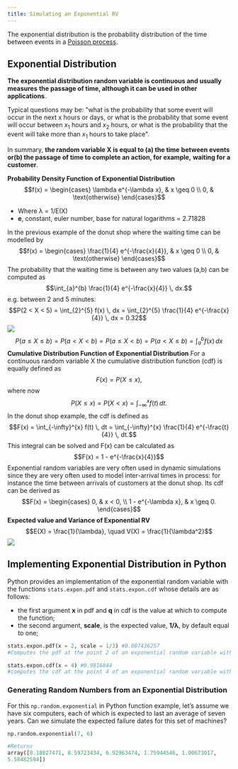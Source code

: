 ```yaml
---
title: Simulating an Exponential RV
---
```


The exponential distribution is the probability distribution of the time between events in a [ Poisson process](/simulating-and-modelling-to-understand-change/module-i---introduction-and-random-variables-simulation/random-variable-simulation/simulating-a-poisson-rv).

## Exponential Distribution
**The exponential distribution random variable is continuous and usually measures**
**the passage of time, although it can be used in other applications**. 

Typical questions may be: "what is the probability that some event will occur in the next x
hours or days, or what is the probability that some event will occur between $x_1$
hours and $x_2$ hours, or what is the probability that the event will take more than $x_1$
hours to take place". 

In summary, **the random variable X is equal to (a) the time**
**between events or(b) the passage of time to complete an action, for example,**
**waiting for a customer**.

**Probability Density Function of Exponential Distribution**
$$f(x) = \begin{cases} 
\lambda e^{-\lambda x}, & x \geq 0 \\
0, & \text{otherwise}
\end{cases}$$
- Where λ = 1/E(X)
- **e**, constant, euler number, base for natural logarithms = 2.71828

In the previous example of the donut shop where the waiting time can be modelled by
$$f(x) = \begin{cases} 
\frac{1}{4} e^{-\frac{x}{4}}, & x \geq 0 \\
0, & \text{otherwise}
\end{cases}$$
The probability that the waiting time is between any two values (a,b) can be computed as
$$\int_{a}^{b} \frac{1}{4} e^{-\frac{x}{4}} \, dx.$$
e.g. between 2 and 5 minutes:
$$P(2 < X < 5) = \int_{2}^{5} f(x) \, dx = \int_{2}^{5} \frac{1}{4} e^{-\frac{x}{4}} \, dx = 0.32$$
![](../attachments/screenshot-2024-02-27-at-122306.png)
$$P(a \leq X \leq b) = P(a < X < b) = P(a \leq X < b) = P(a < X \leq b) = \int_{a}^{b} f(x) \, dx$$
**Cumulative Distribution Function of Exponential Distribution**
For a continuous random variable X the cumulative distribution function (cdf) is
equally defined as
$$F(x) = P(X \leq x),$$
where now
$$P(X \leq x) = P(X < x) = \int_{-\infty}^{x} f(t) \, dt.$$
In the donut shop example, the cdf is defined as 
$$F(x) = \int_{-\infty}^{x} f(t) \, dt = \int_{-\infty}^{x} \frac{1}{4} e^{-\frac{t}{4}} \, dt.$$
This integral can be solved and F(x) can be calculated as
$$F(x) = 1 - e^{-\frac{x}{4}}$$
Exponential random variables are very often used in dynamic simulations since they are very
often used to model inter-arrival times in process: for instance the time between arrivals of
customers at the donut shop. Its cdf can be derived as
$$F(x) = \begin{cases} 
0, & x < 0, \\
1 - e^{-\lambda x}, & x \geq 0.
\end{cases}$$
**Expected value and Variance of Exponential RV**
$$E(X) = \frac{1}{\lambda}, \quad V(X) = \frac{1}{\lambda^2}$$
![](../attachments/screenshot-2024-02-27-at-123201.png)

## Implementing Exponential Distribution in Python
Python provides an implementation of the exponential random variable with the
functions `stats.expon.pdf` and `stats.expon.cdf` whose details are as follows:
- the first argument **x** in pdf and **q** in cdf is the value at which to compute the function;
- the second argument, **scale**, is the expected value, **1/λ**, by default equal to one;
```python
stats.expon.pdf(x = 2, scale = 1/3) #0.007436257
#Computes the pdf at the point 2 of an exponential random variable with parameter λ = 3

stats.expon.cdf(x = 4) #0.9816844
#computes the cdf at the point 4 of an exponential random variable with parameter λ = 1
```

### Generating Random Numbers from an Exponential Distribution
For this `np.random.exponential` in Python function example, let’s assume we have
six computers, each of which is expected to last an average of seven years. Can
we simulate the expected failure dates for this set of machines?
```python
np.random.exponential(7, 6)

#Returns
array([0.18827471, 8.59723434, 6.92963474, 1.75944546, 1.00673017,
5.58482594])
```
